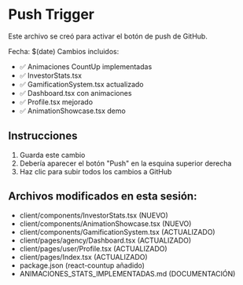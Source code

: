 # Push Trigger

Este archivo se creó para activar el botón de push de GitHub.

Fecha: $(date)
Cambios incluidos:

- ✅ Animaciones CountUp implementadas
- ✅ InvestorStats.tsx
- ✅ GamificationSystem.tsx actualizado
- ✅ Dashboard.tsx con animaciones
- ✅ Profile.tsx mejorado
- ✅ AnimationShowcase.tsx demo

## Instrucciones

1. Guarda este cambio
2. Debería aparecer el botón "Push" en la esquina superior derecha
3. Haz clic para subir todos los cambios a GitHub

## Archivos modificados en esta sesión:

- client/components/InvestorStats.tsx (NUEVO)
- client/components/AnimationShowcase.tsx (NUEVO)
- client/components/GamificationSystem.tsx (ACTUALIZADO)
- client/pages/agency/Dashboard.tsx (ACTUALIZADO)
- client/pages/user/Profile.tsx (ACTUALIZADO)
- client/pages/Index.tsx (ACTUALIZADO)
- package.json (react-countup añadido)
- ANIMACIONES_STATS_IMPLEMENTADAS.md (DOCUMENTACIÓN)
